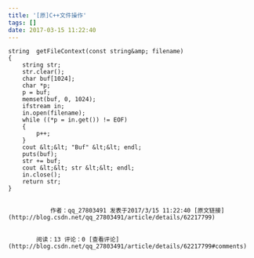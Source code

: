 ```yaml
---
title: '[原]C++文件操作'
tags: []
date: 2017-03-15 11:22:40
---
```


    string  getFileContext(const string&amp; filename)
    {
        string str;
        str.clear();
        char buf[1024];
        char *p;
        p = buf;
        memset(buf, 0, 1024);
        ifstream in;
        in.open(filename);
        while ((*p = in.get()) != EOF)
        {
            p++;
        }
        cout &lt;&lt; "Buf" &lt;&lt; endl;
        puts(buf);
        str += buf;
        cout &lt;&lt; str &lt;&lt; endl;
        in.close();
        return str;
    }

            
                作者：qq_27803491 发表于2017/3/15 11:22:40 [原文链接](http://blog.csdn.net/qq_27803491/article/details/62217799)
            
            
            阅读：13 评论：0 [查看评论](http://blog.csdn.net/qq_27803491/article/details/62217799#comments)
            